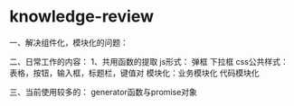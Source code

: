 # knowledge-review
一、解决组件化，模块化的问题：

二、日常工作的内容：
1、共用函数的提取
  js形式：
    弹框
    下拉框
  css公共样式：
    表格，按钮，输入框，标题栏，键值对
  模块化：业务模块化
         代码模块化
         
三、当前使用较多的：
    generator函数与promise对象
